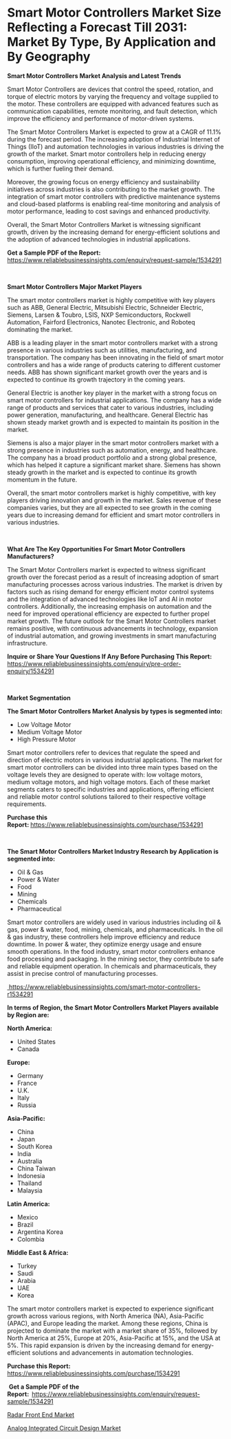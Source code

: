 <p><h1>Smart Motor Controllers Market Size Reflecting a Forecast Till 2031: Market By Type, By Application and By Geography</h1></p><p><strong>Smart Motor Controllers Market Analysis and Latest Trends</strong></p>
<p><p>Smart Motor Controllers are devices that control the speed, rotation, and torque of electric motors by varying the frequency and voltage supplied to the motor. These controllers are equipped with advanced features such as communication capabilities, remote monitoring, and fault detection, which improve the efficiency and performance of motor-driven systems.</p><p>The Smart Motor Controllers Market is expected to grow at a CAGR of 11.1% during the forecast period. The increasing adoption of Industrial Internet of Things (IIoT) and automation technologies in various industries is driving the growth of the market. Smart motor controllers help in reducing energy consumption, improving operational efficiency, and minimizing downtime, which is further fueling their demand.</p><p>Moreover, the growing focus on energy efficiency and sustainability initiatives across industries is also contributing to the market growth. The integration of smart motor controllers with predictive maintenance systems and cloud-based platforms is enabling real-time monitoring and analysis of motor performance, leading to cost savings and enhanced productivity.</p><p>Overall, the Smart Motor Controllers Market is witnessing significant growth, driven by the increasing demand for energy-efficient solutions and the adoption of advanced technologies in industrial applications.</p></p>
<p><strong>Get a Sample PDF of the Report:&nbsp;</strong> <a href="https://www.reliablebusinessinsights.com/enquiry/request-sample/1534291">https://www.reliablebusinessinsights.com/enquiry/request-sample/1534291</a></p>
<p>&nbsp;</p>
<p><strong>Smart Motor Controllers Major Market Players</strong></p>
<p><p>The smart motor controllers market is highly competitive with key players such as ABB, General Electric, Mitsubishi Electric, Schneider Electric, Siemens, Larsen & Toubro, LSIS, NXP Semiconductors, Rockwell Automation, Fairford Electronics, Nanotec Electronic, and Roboteq dominating the market.</p><p>ABB is a leading player in the smart motor controllers market with a strong presence in various industries such as utilities, manufacturing, and transportation. The company has been innovating in the field of smart motor controllers and has a wide range of products catering to different customer needs. ABB has shown significant market growth over the years and is expected to continue its growth trajectory in the coming years.</p><p>General Electric is another key player in the market with a strong focus on smart motor controllers for industrial applications. The company has a wide range of products and services that cater to various industries, including power generation, manufacturing, and healthcare. General Electric has shown steady market growth and is expected to maintain its position in the market.</p><p>Siemens is also a major player in the smart motor controllers market with a strong presence in industries such as automation, energy, and healthcare. The company has a broad product portfolio and a strong global presence, which has helped it capture a significant market share. Siemens has shown steady growth in the market and is expected to continue its growth momentum in the future.</p><p>Overall, the smart motor controllers market is highly competitive, with key players driving innovation and growth in the market. Sales revenue of these companies varies, but they are all expected to see growth in the coming years due to increasing demand for efficient and smart motor controllers in various industries.</p></p>
<p>&nbsp;</p>
<p><strong>What Are The Key Opportunities For Smart Motor Controllers Manufacturers?</strong></p>
<p><p>The Smart Motor Controllers market is expected to witness significant growth over the forecast period as a result of increasing adoption of smart manufacturing processes across various industries. The market is driven by factors such as rising demand for energy efficient motor control systems and the integration of advanced technologies like IoT and AI in motor controllers. Additionally, the increasing emphasis on automation and the need for improved operational efficiency are expected to further propel market growth. The future outlook for the Smart Motor Controllers market remains positive, with continuous advancements in technology, expansion of industrial automation, and growing investments in smart manufacturing infrastructure.</p></p>
<p><strong>Inquire or Share Your Questions If Any Before Purchasing This Report:</strong> <a href="https://www.reliablebusinessinsights.com/enquiry/pre-order-enquiry/1534291">https://www.reliablebusinessinsights.com/enquiry/pre-order-enquiry/1534291</a></p>
<p>&nbsp;</p>
<p><strong>Market Segmentation</strong></p>
<p><strong>The Smart Motor Controllers Market Analysis by types is segmented into:</strong></p>
<p><ul><li>Low Voltage Motor</li><li>Medium Voltage Motor</li><li>High Pressure Motor</li></ul></p>
<p><p>Smart motor controllers refer to devices that regulate the speed and direction of electric motors in various industrial applications. The market for smart motor controllers can be divided into three main types based on the voltage levels they are designed to operate with: low voltage motors, medium voltage motors, and high voltage motors. Each of these market segments caters to specific industries and applications, offering efficient and reliable motor control solutions tailored to their respective voltage requirements.</p></p>
<p><strong>Purchase this Report:&nbsp;</strong><a href="https://www.reliablebusinessinsights.com/purchase/1534291">https://www.reliablebusinessinsights.com/purchase/1534291</a></p>
<p>&nbsp;</p>
<p><strong>The Smart Motor Controllers Market Industry Research by Application is segmented into:</strong></p>
<p><ul><li>Oil & Gas</li><li>Power & Water</li><li>Food</li><li>Mining</li><li>Chemicals</li><li>Pharmaceutical</li></ul></p>
<p><p>Smart motor controllers are widely used in various industries including oil & gas, power & water, food, mining, chemicals, and pharmaceuticals. In the oil & gas industry, these controllers help improve efficiency and reduce downtime. In power & water, they optimize energy usage and ensure smooth operations. In the food industry, smart motor controllers enhance food processing and packaging. In the mining sector, they contribute to safe and reliable equipment operation. In chemicals and pharmaceuticals, they assist in precise control of manufacturing processes.</p></p>
<p><a href="https://www.reliablebusinessinsights.com/smart-motor-controllers-r1534291">&nbsp;https://www.reliablebusinessinsights.com/smart-motor-controllers-r1534291</a></p>
<p><strong>In terms of Region, the Smart Motor Controllers Market Players available by Region are:</strong></p>
<p>
    <p> <strong> North America: </strong>
        <ul>
            <li>United States</li>
            <li>Canada</li>
        </ul>
        </p> 
    <p> <strong> Europe: </strong>
        <ul>
            <li>Germany</li>
            <li>France</li>
            <li>U.K.</li>
            <li>Italy</li>
            <li>Russia</li>
        </ul>
        </p> 
    <p> <strong> Asia-Pacific: </strong>
        <ul>
            <li>China</li>
            <li>Japan</li>
            <li>South Korea</li>
            <li>India</li>
            <li>Australia</li>
            <li>China Taiwan</li>
            <li>Indonesia</li>
            <li>Thailand</li>
            <li>Malaysia</li>
        </ul>
        </p> 
    <p> <strong> Latin America: </strong>
        <ul>
            <li>Mexico</li>
            <li>Brazil</li>
            <li>Argentina Korea</li>
            <li>Colombia</li>
        </ul>
        </p> 
    <p> <strong> Middle East & Africa: </strong>
        <ul>
            <li>Turkey</li>
            <li>Saudi</li>
            <li>Arabia</li>
            <li>UAE</li>
            <li>Korea</li>
        </ul>
    </p>
    </p>
<p><p>The smart motor controllers market is expected to experience significant growth across various regions, with North America (NA), Asia-Pacific (APAC), and Europe leading the market. Among these regions, China is projected to dominate the market with a market share of 35%, followed by North America at 25%, Europe at 20%, Asia-Pacific at 15%, and the USA at 5%. This rapid expansion is driven by the increasing demand for energy-efficient solutions and advancements in automation technologies.</p></p>
<p><strong>Purchase this Report: </strong><a href="https://www.reliablebusinessinsights.com/purchase/1534291">https://www.reliablebusinessinsights.com/purchase/1534291</a></p>
<p>&nbsp;<strong>Get a Sample PDF of the Report:&nbsp;&nbsp;</strong><a href="https://www.reliablebusinessinsights.com/enquiry/request-sample/1534291">https://www.reliablebusinessinsights.com/enquiry/request-sample/1534291</a></p>
<p><strong></strong></p>
<p><p><a href="https://github.com/abdulKoss1914/Market-Research-Report-List-1/blob/main/radar-front-end-market.md">Radar Front End Market</a></p><p><a href="https://github.com/mdinislamsheik/Market-Research-Report-List-1/blob/main/analog-integrated-circuit-design-market.md">Analog Integrated Circuit Design Market</a></p></p>